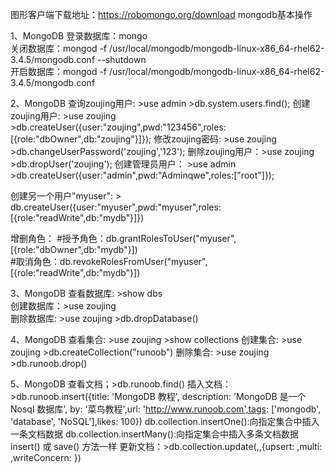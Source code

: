图形客户端下载地址：https://robomongo.org/download
mongodb基本操作

1、MongoDB 登录数据库：mongo  
           关闭数据库：mongod -f /usr/local/mongodb/mongodb-linux-x86_64-rhel62-3.4.5/mongodb.conf --shutdown    
           开启数据库：mongod -f /usr/local/mongodb/mongodb-linux-x86_64-rhel62-3.4.5/mongodb.conf

2、MongoDB 查询zoujing用户: >use admin   >db.system.users.find();
           创建zoujing用户: >use zoujing >db.createUser({user:"zoujing",pwd:"123456",roles:[{role:"dbOwner",db:"zoujing"}]});
           修改zoujing密码: >use zoujing >db.changeUserPassword('zoujing','123');
           删除zoujing用户：>use zoujing >db.dropUser('zoujing'); 
           创建管理员用户： >use admin   >db.createUser({user:"admin",pwd:"Adminqwe",roles:["root"]});


创建另一个用户"myuser": > db.createUser({user:"myuser",pwd:"myuser",roles:[{role:"readWrite",db:"mydb"}]})  
    
增删角色：
         #授予角色：db.grantRolesToUser("myuser",[{role:"dbOwner",db:"mydb"}])  
         #取消角色：db.revokeRolesFromUser("myuser",[{role:"readWrite",db:"mydb"}])  

3、MongoDB 查看数据库: >show dbs                     
           创建数据库：>use zoujing                              
           删除数据库: >use zoujing   >db.dropDatabase()

4、MongoDB 查看集合: >use zoujing  >show collections 
           创建集合: >use zoujing  >db.createCollection("runoob") 
           删除集合: >use zoujing  >db.runoob.drop()

5、MongoDB 查看文档；>db.runoob.find()
           插入文档：>db.runoob.insert({title: 'MongoDB 教程', description: 'MongoDB 是一个 Nosql 数据库', by: '菜鸟教程',url: 'http://www.runoob.com',tags: ['mongodb', 'database', 'NoSQL'],likes: 100})
                      db.collection.insertOne():向指定集合中插入一条文档数据
                      db.collection.insertMany():向指定集合中插入多条文档数据
                      insert() 或 save() 方法一样
           更新文档：>db.collection.update(<query>,<update>,{upsert: <boolean>,multi: <boolean>,writeConcern: <document>})

